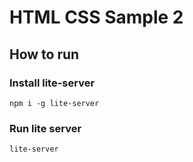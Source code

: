 # HTML CSS Sample 2

## How to run

### Install lite-server

`npm i -g lite-server`

### Run lite server

`lite-server`
